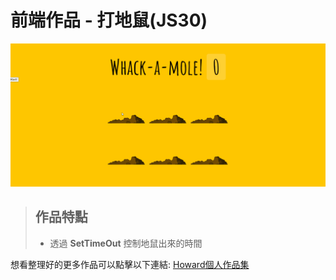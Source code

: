 # **前端作品 - 打地鼠(JS30)**

![Github](./Mole-record.gif)

>##  **作品特點**
>
>
>* 透過 **SetTimeOut** 控制地鼠出來的時間


想看整理好的更多作品可以點擊以下連結: [Howard個人作品集](https://bs-howard.github.io/All-Portfolio/index.html)
